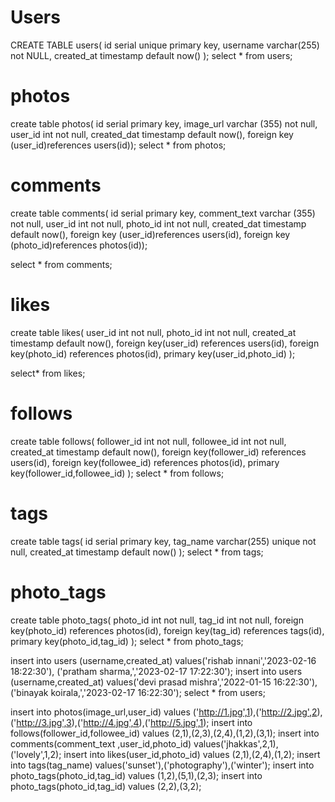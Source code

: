 # Users
CREATE TABLE users(
id serial unique primary key,
username varchar(255) not NULL,
created_at timestamp default now()
);
select * from users;

# photos
create table photos(
	id serial primary key,
	image_url varchar (355) not null,
	user_id int not null,
	created_dat timestamp default now(),
	foreign key (user_id)references
users(id));
select * from photos;

# comments
create table comments(
	id serial primary key,
	comment_text varchar (355) not null,
	user_id int not null,
	photo_id int not null,
	created_dat timestamp default now(),
	foreign key (user_id)references
users(id),
foreign key (photo_id)references
photos(id));

select * from comments;

# likes

create table likes(
 user_id int not null,
 photo_id int not null,
 created_at timestamp default now(),
 foreign key(user_id) references users(id),
 foreign key(photo_id) references photos(id),
 primary key(user_id,photo_id)
);

select* from likes;

# follows

create table follows(
 follower_id int not null,
 followee_id int not null,
 created_at timestamp default now(),
 foreign key(follower_id) references users(id),
 foreign key(followee_id) references photos(id),
 primary key(follower_id,followee_id)
);
select * from follows;

# tags

create table tags(
id serial primary key,
tag_name varchar(255) unique not null,
created_at timestamp default now()
);
select * from tags;

# photo_tags
create table photo_tags(
 photo_id int not null,
 tag_id int not null,
 foreign key(photo_id) references photos(id),
 foreign key(tag_id) references tags(id),
 primary key(photo_id,tag_id)
);
select * from photo_tags;




insert into users (username,created_at) values('rishab innani','2023-02-16 18:22:30'),
('pratham sharma,','2023-02-17 17:22:30');
insert into users (username,created_at) values('devi prasad mishra','2022-01-15 16:22:30'),
('binayak koirala,','2023-02-17 16:22:30');
select * from users;

insert into photos(image_url,user_id) values ('http://1.jpg',1),('http://2.jpg',2),('http://3.jpg',3),('http://4.jpg',4),('http://5.jpg',1);
insert into follows(follower_id,followee_id) values (2,1),(2,3),(2,4),(1,2),(3,1);
insert into comments(comment_text ,user_id,photo_id) values('jhakkas',2,1),('lovely',1,2);
insert into likes(user_id,photo_id) values (2,1),(2,4),(1,2);
insert into tags(tag_name) values('sunset'),('photography'),('winter');
insert into photo_tags(photo_id,tag_id) values (1,2),(5,1),(2,3);
insert into photo_tags(photo_id,tag_id) values (2,2),(3,2);
